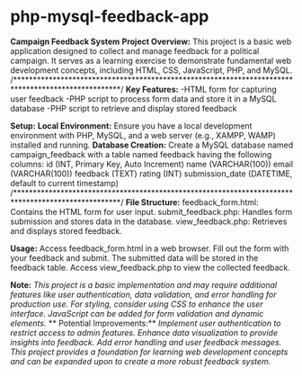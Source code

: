 # php-mysql-feedback-app

**Campaign Feedback System**
**Project Overview:**
This project is a basic web application designed to collect and manage feedback for a political campaign. It serves as a learning exercise to demonstrate fundamental web development concepts, including HTML, CSS, JavaScript, PHP, and MySQL.
/***************************************************************************************************/
**Key Features:**
-HTML form for capturing user feedback
-PHP script to process form data and store it in a MySQL database
-PHP script to retrieve and display stored feedback

**Setup:**
**Local Environment:** Ensure you have a local development environment with PHP, MySQL, and a web server (e.g., XAMPP, WAMP) installed and running.
**Database Creation:** Create a MySQL database named campaign_feedback with a table named feedback having the following columns:
id (INT, Primary Key, Auto Increment)
name (VARCHAR(100))
email (VARCHAR(100))
feedback (TEXT)
rating (INT)
submission_date (DATETIME, default to current timestamp)
/***************************************************************************************************/
**File Structure:**
feedback_form.html: Contains the HTML form for user input.
submit_feedback.php: Handles form submission and stores data in the database.
view_feedback.php: Retrieves and displays stored feedback.

**Usage:**
Access feedback_form.html in a web browser.
Fill out the form with your feedback and submit.
The submitted data will be stored in the feedback table.
Access view_feedback.php to view the collected feedback.

**Note:**
_This project is a basic implementation and may require additional features like user authentication, data validation, and error handling for production use.
For styling, consider using CSS to enhance the user interface.
JavaScript can be added for form validation and dynamic elements._
**
Potential Improvements:**
_Implement user authentication to restrict access to admin features.
Enhance data visualization to provide insights into feedback.
Add error handling and user feedback messages.
This project provides a foundation for learning web development concepts and can be expanded upon to create a more robust feedback system._
